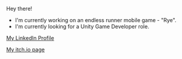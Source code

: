 Hey there! 

- I'm currently working on an endless runner mobile game - "Rye".
- I'm currently looking for a Unity Game Developer role.

[My LinkedIn Profile](https://www.linkedin.com/in/nir-zaid-2214371a4/)

[My itch.io page](https://nir-zaid.itch.io/)

